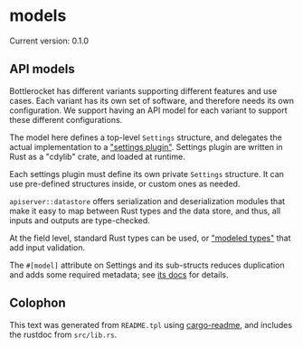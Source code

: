 # models

Current version: 0.1.0

## API models

Bottlerocket has different variants supporting different features and use cases.
Each variant has its own set of software, and therefore needs its own configuration.
We support having an API model for each variant to support these different configurations.

The model here defines a top-level `Settings` structure, and delegates the actual implementation to a ["settings plugin"](https://github.com/bottlerocket-os/bottlerocket-settings-sdk/tree/develop/bottlerocket-settings-plugin).
Settings plugin are written in Rust as a "cdylib" crate, and loaded at runtime.

Each settings plugin must define its own private `Settings` structure.
It can use pre-defined structures inside, or custom ones as needed.

`apiserver::datastore` offers serialization and deserialization modules that make it easy to map between Rust types and the data store, and thus, all inputs and outputs are type-checked.

At the field level, standard Rust types can be used, or ["modeled types"](https://github.com/bottlerocket-os/bottlerocket-settings-sdk/tree/develop/bottlerocket-settings-models/modeled-types) that add input validation.

The `#[model]` attribute on Settings and its sub-structs reduces duplication and adds some required metadata; see [its docs](model-derive/) for details.

## Colophon

This text was generated from `README.tpl` using [cargo-readme](https://crates.io/crates/cargo-readme), and includes the rustdoc from `src/lib.rs`.
